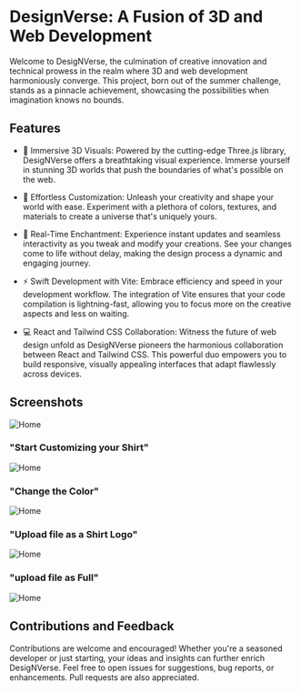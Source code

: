 
# DesignVerse: A Fusion of 3D and Web Development

Welcome to DesigNVerse, the culmination of creative innovation and technical prowess in the realm where 3D and web development harmoniously converge. This project, born out of the summer challenge, stands as a pinnacle achievement, showcasing the possibilities when imagination knows no bounds.
## Features

- 🔮 Immersive 3D Visuals: Powered by the cutting-edge Three.js library, DesigNVerse offers a breathtaking visual experience. Immerse yourself in stunning 3D worlds that push the boundaries of what's possible on the web.

- 🎨 Effortless Customization: Unleash your creativity and shape your world with ease. Experiment with a plethora of colors, textures, and materials to create a universe that's uniquely yours.

- 🔄 Real-Time Enchantment: Experience instant updates and seamless interactivity as you tweak and modify your creations. See your changes come to life without delay, making the design process a dynamic and engaging journey.

- ⚡ Swift Development with Vite: Embrace efficiency and speed in your development workflow. The integration of Vite ensures that your code compilation is lightning-fast, allowing you to focus more on the creative aspects and less on waiting.

- 💻 React and Tailwind CSS Collaboration: Witness the future of web design unfold as DesigNVerse pioneers the harmonious collaboration between React and Tailwind CSS. This powerful duo empowers you to build responsive, visually appealing interfaces that adapt flawlessly across devices.


## Screenshots
![Home](https://github.com/ahmedmourouj/DesignVerse/blob/main/ScreenShots/0.png?raw=true)
### "Start Customizing your Shirt"
![Home](https://github.com/ahmedmourouj/DesignVerse/blob/main/ScreenShots/1.png?raw=true)
### "Change the Color"
![Home](https://github.com/ahmedmourouj/DesignVerse/blob/main/ScreenShots/2.png?raw=true)
### "Upload file as a Shirt Logo"
![Home](https://github.com/ahmedmourouj/DesignVerse/blob/main/ScreenShots/3.png?raw=true)
### "upload file as Full"
![Home](https://github.com/ahmedmourouj/DesignVerse/blob/main/ScreenShots/4.png?raw=true)
## Contributions and Feedback

Contributions are welcome and encouraged! Whether you're a seasoned developer or just starting, your ideas and insights can further enrich DesigNVerse. Feel free to open issues for suggestions, bug reports, or enhancements. Pull requests are also appreciated.
